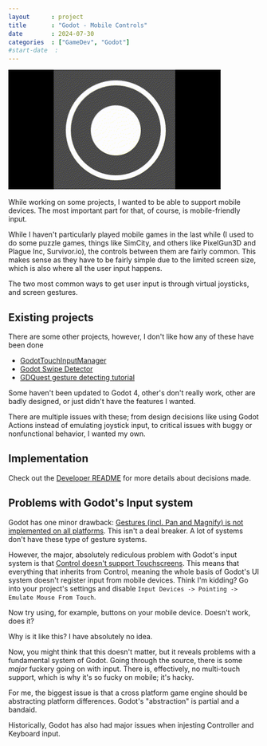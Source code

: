 ```yaml
---
layout      : project
title       : "Godot - Mobile Controls"
date        : 2024-07-30
categories  : ["GameDev", "Godot"]
#start-date  : 
---
```


![virtual joystick](https://github.com/HubbleCommand/mobile_controls/blob/master/media/joystick.gif?raw=true)

While working on some projects, I wanted to be able to support mobile devices. The most important part for that, of course, is mobile-friendly input.

While I haven't particularly played mobile games in the last while (I used to do some puzzle games, things like SimCity, and others like PixelGun3D and Plague Inc, Survivor.io), the controls between them are fairly common.
This makes sense as they have to be fairly simple due to the limited screen size, which is also where all the user input happens.

The two most common ways to get user input is through virtual joysticks, and screen gestures.


## Existing projects
There are some other projects, however, I don't like how any of these have been done
- [GodotTouchInputManager](https://github.com/Federico-Ciuffardi/GodotTouchInputManager)
- [Godot Swipe Detector](https://github.com/arypbatista/godot-swipe-detector)
- [GDQuest gesture detecting tutorial](https://www.youtube.com/watch?v=7XlMqjikI9A)

Some haven't been updated to Godot 4, other's don't really work, other are badly designed, or just didn't have the features I wanted.

There are multiple issues with these; from design decisions like using Godot Actions instead of emulating joystick input, to critical issues with buggy or nonfunctional behavior, I wanted my own.


## Implementation
Check out the [Developer README](https://github.com/HubbleCommand/mobile_controls/blob/master/addons/mobile_controls/README.dev.md)
for more details about decisions made.


## Problems with Godot's Input system
Godot has one minor drawback: [Gestures (incl. Pan and Magnify) is not implemented on all platforms](https://github.com/godotengine/godot/issues/13139).
This isn't a deal breaker.
A lot of systems don't have these type of gesture systems.

However, the major, absolutely rediculous problem with Godot's input system is that [Control doesn't support Touchscreens](https://github.com/godotengine/godot/issues/15039).
This means that everything that inherits from Control, meaning the whole basis of Godot's UI system doesn't register input from mobile devices.
Think I'm kidding?
Go into your project's settings and disable `Input Devices -> Pointing -> Emulate Mouse From Touch`.

Now try using, for example, buttons on your mobile device.
Doesn't work, does it?

Why is it like this?
I have absolutely no idea.

Now, you might think that this doesn't matter, but it reveals problems with a fundamental system of Godot.
Going through the source, there is some *major* fuckery going on with input.
There is, effectively, no multi-touch support, which is why it's so fucky on mobile; it's hacky.

For me, the biggest issue is that a cross platform game engine should be abstracting platform differences.
Godot's "abstraction" is partial and a bandaid.

Historically, Godot has also had major issues when injesting Controller and Keyboard input.

